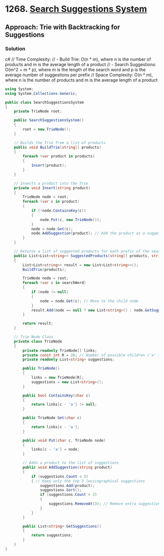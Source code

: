 # 1268. [Search Suggestions System](https://leetcode.com/problems/search-suggestions-system/)

## Approach: Trie with Backtracking for Suggestions

### Solution
c#
// Time Complexity:
//   - Build Trie: O(n * m), where n is the number of products and m is the average length of a product
//   - Search Suggestions: O(m^2 + m * p), where m is the length of the search word and p is the average number of suggestions per prefix
// Space Complexity: O(n * m), where n is the number of products and m is the average length of a product

```csharp
using System;
using System.Collections.Generic;

public class SearchSuggestionsSystem
{
    private TrieNode root;

    public SearchSuggestionsSystem()
    {
        root = new TrieNode();
    }

    // Builds the Trie from a list of products
    public void BuildTrie(string[] products)
    {
        foreach (var product in products)
        {
            Insert(product);
        }
    }

    // Inserts a product into the Trie
    private void Insert(string product)
    {
        TrieNode node = root;
        foreach (var c in product)
        {
            if (!node.ContainsKey(c))
            {
                node.Put(c, new TrieNode());
            }
            node = node.Get(c);
            node.AddSuggestion(product); // Add the product as a suggestion for the prefix
        }
    }

    // Returns a list of suggested products for each prefix of the search word
    public List<List<string>> SuggestedProducts(string[] products, string searchWord)
    {
        List<List<string>> result = new List<List<string>>();
        BuildTrie(products);

        TrieNode node = root;
        foreach (var c in searchWord)
        {
            if (node != null)
            {
                node = node.Get(c); // Move to the child node
            }
            result.Add(node == null ? new List<string>() : node.GetSuggestions());
        }

        return result;
    }

    // Trie Node Class
    private class TrieNode
    {
        private readonly TrieNode[] links;
        private const int R = 26; // Number of possible children ('a' to 'z')
        private readonly List<string> suggestions;

        public TrieNode()
        {
            links = new TrieNode[R];
            suggestions = new List<string>();
        }

        public bool ContainsKey(char c)
        {
            return links[c - 'a'] != null;
        }

        public TrieNode Get(char c)
        {
            return links[c - 'a'];
        }

        public void Put(char c, TrieNode node)
        {
            links[c - 'a'] = node;
        }

        // Adds a product to the list of suggestions
        public void AddSuggestion(string product)
        {
            if (suggestions.Count < 3)
            { // Keep only the top 3 lexicographical suggestions
                suggestions.Add(product);
                suggestions.Sort();
                if (suggestions.Count > 3)
                {
                    suggestions.RemoveAt(3); // Remove extra suggestions if necessary
                }
            }
        }

        public List<string> GetSuggestions()
        {
            return suggestions;
        }
    }
}
```

